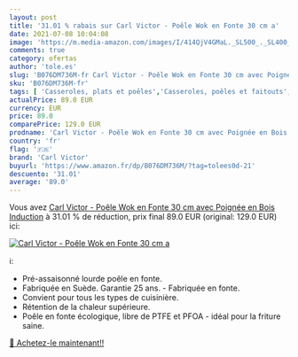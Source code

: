 ```yaml
---
layout: post
title: '31.01 % rabais sur Carl Victor - Poêle Wok en Fonte 30 cm a'
date: 2021-07-08 10:04:08
image: 'https://m.media-amazon.com/images/I/414QjV4GMaL._SL500_._SL400_.jpg'
comments: true
category: ofertas
author: 'tole.es'
slug: 'B076DM736M-fr Carl Victor - Poêle Wok en Fonte 30 cm avec Poignée en...'
sku: 'B076DM736M-fr'
tags: [ 'Casseroles, plats et poêles','Casseroles, poêles et faitouts','Cuisine et Maison','Woks','carl victor', ]
actualPrice: 89.0 EUR
currency: EUR
price: 89.0
comparePrice: 129.0 EUR
prodname: 'Carl Victor - Poêle Wok en Fonte 30 cm avec Poignée en Bois  Induction'
country: 'fr'
flag: '🇫🇷'
brand: 'Carl Victor'
buyurl: 'https://www.amazon.fr/dp/B076DM736M/?tag=tolees0d-21'
descuento: '31.01'
average: '89.0'
---
```


Vous avez [Carl Victor - Poêle Wok en Fonte 30 cm avec Poignée en Bois  Induction](https://www.amazon.fr/dp/B076DM736M/?tag=tolees0d-21)  à  31.01 % de réduction, prix final  89.0 EUR (original: 129.0 EUR) ici:

[![Carl Victor - Poêle Wok en Fonte 30 cm a](https://m.media-amazon.com/images/I/414QjV4GMaL._SL500_._SL400_.jpg)](https://www.amazon.fr/dp/B076DM736M/?tag=tolees0d-21)

ℹ️:

- Pré-assaisonné lourde poêle en fonte.
- Fabriquée en Suède. Garantie 25 ans. - Fabriquée en fonte.
- Convient pour tous les types de cuisinière.
- Rétention de la chaleur supérieure.
- Poêle en fonte écologique, libre de PTFE et PFOA - idéal pour la friture saine.

[🛒 Achetez-le maintenant!!](https://www.amazon.fr/dp/B076DM736M/?tag=tolees0d-21)
